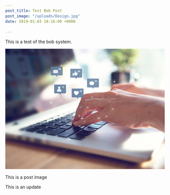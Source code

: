 ```yaml
---
post_title: Test Bob Post
post_image: "/uploads/Design.jpg"
date: 2019-01-03 18:16:09 +0000

---
```

This is a test of the bob system.

![](/uploads/GrowPractice.jpg)

This is a post image

This is an update